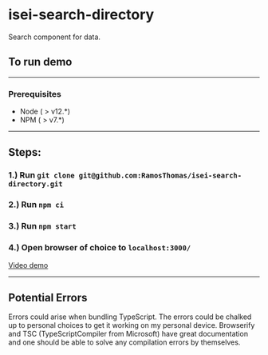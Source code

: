 # isei-search-directory

Search component for data.

## To run demo

---

### Prerequisites

- Node ( > v12.\*)
- NPM ( > v7.\*)

---

## Steps:

### 1.) Run `git clone git@github.com:RamosThomas/isei-search-directory.git`

### 2.) Run `npm ci`

### 3.) Run `npm start`

### 4.) Open browser of choice to `localhost:3000/`

[Video demo](\docs\SearchFieldVideo.mp4)

---

## Potential Errors

Errors could arise when bundling TypeScript. The errors could be chalked up to personal choices to get it working on my personal device. Browserify and TSC (TypeScriptCompiler from Microsoft) have great documentation and one should be able to solve any compilation errors by themselves.
